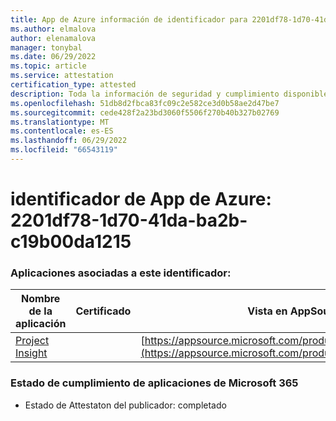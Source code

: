 ```yaml
---
title: App de Azure información de identificador para 2201df78-1d70-41da-ba2b-c19b00da1215
ms.author: elmalova
author: elenamalova
manager: tonybal
ms.date: 06/29/2022
ms.topic: article
ms.service: attestation
certification_type: attested
description: Toda la información de seguridad y cumplimiento disponible para 2201df78-1d70-41da-ba2b-c19b00da1215.
ms.openlocfilehash: 51db8d2fbca83fc09c2e582ce3d0b58ae2d47be7
ms.sourcegitcommit: cede428f2a23bd3060f5506f270b40b327b02769
ms.translationtype: MT
ms.contentlocale: es-ES
ms.lasthandoff: 06/29/2022
ms.locfileid: "66543119"
---
```

# <a name="azure-app-id-2201df78-1d70-41da-ba2b-c19b00da1215"></a>identificador de App de Azure: 2201df78-1d70-41da-ba2b-c19b00da1215


### <a name="apps-associated-with-this-id"></a>Aplicaciones asociadas a este identificador:
| **Nombre de la aplicación** | **Certificado** | **Vista en AppSource** |
|--------------|---------------|-----------------------|
| [Project Insight](../forward/WA200003171.md) |  | [https://appsource.microsoft.com/product/office/WA200003171](https://appsource.microsoft.com/product/office/WA200003171) |

### <a name="microsoft-365-app-compliance-status"></a>Estado de cumplimiento de aplicaciones de Microsoft 365
- Estado de Attestaton del publicador: completado
